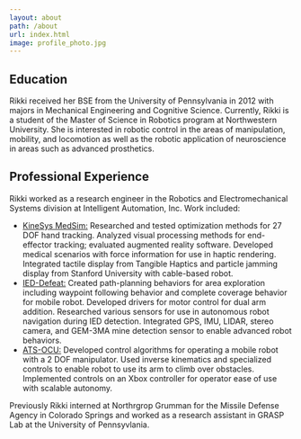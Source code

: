 ```yaml
---
layout: about
path: /about
url: index.html
image: profile_photo.jpg
---
```


## Education

Rikki received her BSE from the University of Pennsylvania in 2012 with majors in Mechanical Engineering and Cognitive Science. Currently, Rikki is a student of the Master of Science in Robotics program at Northwestern University. She is interested in robotic control in the areas of manipulation, mobility, and locomotion as well as the robotic application of neuroscience in areas such as advanced prosthetics. 

## Professional Experience

Rikki worked as a research engineer in the Robotics and Electromechanical Systems division at Intelligent Automation, Inc. Work included:

* <u>KineSys MedSim:</u> Researched and tested optimization methods for 27 DOF hand tracking. Analyzed visual processing methods for end-effector tracking; evaluated augmented reality software. Developed medical scenarios with force information for use in haptic rendering. Integrated tactile display from Tangible Haptics and particle jamming display from Stanford University with cable-based robot.
* <u>IED-Defeat:</u> Created path-planning behaviors for area exploration including waypoint following behavior and complete coverage behavior for mobile robot. Developed drivers for motor control for dual arm addition. Researched various sensors for use in autonomous robot navigation during IED detection. Integrated GPS, IMU, LIDAR, stereo camera, and GEM-3MA mine detection sensor to enable advanced robot behaviors. 
* <u>ATS-OCU:</u> Developed control algorithms for operating a mobile robot with a 2 DOF manipulator. Used inverse kinematics and specialized controls to enable robot to use its arm to climb over obstacles. Implemented controls on an Xbox controller for operator ease of use with scalable autonomy.

Previously Rikki interned at Northrgrop Grumman for the Missile Defense Agency in Colorado Springs and worked as a research assistant in GRASP Lab at the University of Pennsyvlania.



